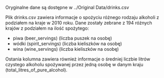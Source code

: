Oryginalne dane są dostępne w ../Original Data/drinks.csv

Plik drinks.csv zawiera informacje o spożyciu różnego rodzaju alkoholi z podziałem na kraje w 2010 roku. Dane zostały zebrane z 194 różnych krajów z podziałem na ilość spożytego:
 * piwa (beer_servings) (liczba puszek na osobę) 
 * wódki (spirit_servings) (liczba kieliszków na osobę)
 * wina (wine_servings) (liczba kieliszków na osobę)

Ostania kolumna zawiera również informacje o średniej liczbie litrów czystego alkoholu spożywanej przez jedną osobę w danym kraju (total_litres_of_pure_alcohol).